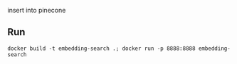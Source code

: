 insert into pinecone

## Run

```
docker build -t embedding-search .; docker run -p 8888:8888 embedding-search
```

